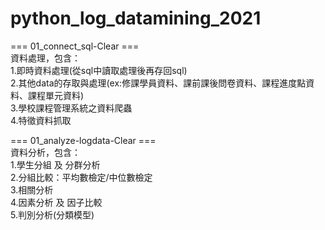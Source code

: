 # python_log_datamining_2021

=== 01_connect_sql-Clear ===  
資料處理，包含：  
1.即時資料處理(從sql中讀取處理後再存回sql)  
2.其他data的存取與處理(ex:修課學員資料、課前課後問卷資料、課程進度點資料、課程單元資料)  
3.學校課程管理系統之資料爬蟲  
4.特徵資料抓取  
  
  
=== 01_analyze-logdata-Clear ===  
資料分析，包含：  
1.學生分組 及 分群分析  
2.分組比較：平均數檢定/中位數檢定  
3.相關分析   
4.因素分析 及 因子比較  
5.判別分析(分類模型)  
